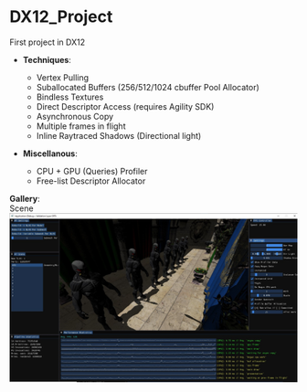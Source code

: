 # DX12_Project
First project in DX12

* __Techniques__:
	* Vertex Pulling
	* Suballocated Buffers (256/512/1024 cbuffer Pool Allocator)
	* Bindless Textures
	* Direct Descriptor Access (requires Agility SDK)
	* Asynchronous Copy
	* Multiple frames in flight
	* Inline Raytraced Shadows (Directional light)

* __Miscellanous__:
	* CPU + GPU (Queries) Profiler
	* Free-list Descriptor Allocator


__Gallery__:  
Scene  
![Alt text](gallery/gallery.jpg?raw=true "Screenshot")  